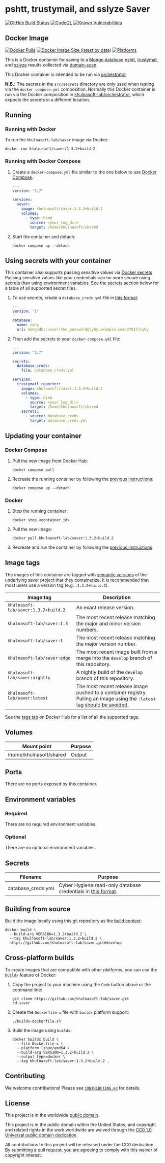 # pshtt, trustymail, and sslyze Saver #

[![GitHub Build Status](https://github.com/khulnasoft-lab/saver/workflows/build/badge.svg)](https://github.com/khulnasoft-lab/saver/actions/workflows/build.yml)
[![CodeQL](https://github.com/khulnasoft-lab/saver/workflows/CodeQL/badge.svg)](https://github.com/khulnasoft-lab/saver/actions/workflows/codeql-analysis.yml)
[![Known Vulnerabilities](https://snyk.io/test/github/khulnasoft-lab/saver/badge.svg)](https://snyk.io/test/github/khulnasoft-lab/saver)

## Docker Image ##

[![Docker Pulls](https://img.shields.io/docker/pulls/khulnasoft/saver)](https://hub.docker.com/r/khulnasoft/saver)
[![Docker Image Size (latest by date)](https://img.shields.io/docker/image-size/khulnasoft-lab/saver)](https://hub.docker.com/r/khulnasoft-lab/saver)
[![Platforms](https://img.shields.io/badge/platforms-amd64%20%7C%20arm%2Fv6%20%7C%20arm%2Fv7%20%7C%20arm64%20%7C%20ppc64le%20%7C%20s390x-blue)](https://hub.docker.com/r/khulnasoft-lab/saver/tags)

This is a Docker container for saving to a [Mongo
database](https://www.mongodb.com/)
[pshtt](https://github.com/khulnasoft-lab/pshtt),
[trustymail](https://github.com/khulnasoft-lab/trustymail), and
[sslyze](https://github.com/nabla-c0d3/sslyze) results collected via
[domain-scan](https://github.com/18F/domain-scan).

This Docker container is intended to be run via
[orchestrator](https://github.com/khulnasoft-lab/orchestrator).

**N.B.:** The secrets in the `src/secrets` directory are only used
when testing via the `docker-compose.yml` composition.  Normally this
Docker container is run via the Docker composition in
[khulnasoft-lab/orchestrator](https://github.com/khulnasoft-lab/orchestrator), which
expects the secrets in a different location.

## Running ##

### Running with Docker ###

To run the `khulnasoft-lab/saver` image via Docker:

```console
docker run khulnasoft/saver:1.3.2+build.2
```

### Running with Docker Compose ###

1. Create a `docker-compose.yml` file similar to the one below to use [Docker Compose](https://docs.docker.com/compose/).

    ```yaml
    ---
    version: "3.7"

    services:
      saver:
        image: khulnasoft/saver:1.3.2+build.2
        volumes:
          - type: bind
            source: <your_log_dir>
            target: /home/khulnasoft/shared
    ```

1. Start the container and detach:

    ```console
    docker compose up --detach
    ```

## Using secrets with your container ##

This container also supports passing sensitive values via [Docker
secrets](https://docs.docker.com/engine/swarm/secrets/).  Passing sensitive
values like your credentials can be more secure using secrets than using
environment variables.  See the
[secrets](#secrets) section below for a table of all supported secret files.

1. To use secrets, create a `database_creds.yml` file in [this
   format](https://github.com/khulnasoft-lab/mongo-db-from-config#usage):

    ```yaml
    ---
    version: '1'

    database:
      name: cyhy
      uri: mongodb://user:the_password@cyhy.example.com:27017/cyhy

    ```

1. Then add the secrets to your `docker-compose.yml` file:

    ```yaml
    ---
    version: "3.7"

    secrets:
      database_creds:
        file: database_creds.yml

    services:
      trustymail_reporter:
        image: khulnasoft/saver:1.3.2+build.2
        volumes:
          - type: bind
            source: <your_log_dir>
            target: /home/khulnasoft/shared
        secrets:
          - source: database_creds
            target: database_creds.yml
    ```

## Updating your container ##

### Docker Compose ###

1. Pull the new image from Docker Hub:

    ```console
    docker compose pull
    ```

1. Recreate the running container by following the [previous instructions](#running-with-docker-compose):

    ```console
    docker compose up --detach
    ```

### Docker ###

1. Stop the running container:

    ```console
    docker stop <container_id>
    ```

1. Pull the new image:

    ```console
    docker pull khulnasoft-lab/saver:1.3.2+build.2
    ```

1. Recreate and run the container by following the [previous instructions](#running-with-docker).

## Image tags ##

The images of this container are tagged with [semantic
versions](https://semver.org) of the underlying saver project that they
containerize.  It is recommended that most users use a version tag (e.g.
`:1.3.2+build.2`).

| Image:tag | Description |
|-----------|-------------|
|`khulnasoft-lab/saver:1.3.2+build.2`| An exact release version. |
|`khulnasoft-lab/saver:1.3`| The most recent release matching the major and minor version numbers. |
|`khulnasoft-lab/saver:1`| The most recent release matching the major version number. |
|`khulnasoft-lab/saver:edge` | The most recent image built from a merge into the `develop` branch of this repository. |
|`khulnasoft-lab/saver:nightly` | A nightly build of the `develop` branch of this repository. |
|`khulnasoft-lab/saver:latest`| The most recent release image pushed to a container registry.  Pulling an image using the `:latest` tag [should be avoided.](https://vsupalov.com/docker-latest-tag/) |

See the [tags tab](https://hub.docker.com/r/khulnasoft-lab/saver/tags) on Docker
Hub for a list of all the supported tags.

## Volumes ##

| Mount point | Purpose        |
|-------------|----------------|
| /home/khulnasoft/shared | Output |

## Ports ##

There are no ports exposed by this container.

<!-- The following ports are exposed by this container: -->

<!-- | Port | Purpose        | -->
<!-- |------|----------------| -->
<!-- | 8080 | Example only; nothing is actually listening on the port | -->

<!-- The sample [Docker composition](docker-compose.yml) publishes the -->
<!-- exposed port at 8080. -->

## Environment variables ##

### Required ###

There are no required environment variables.

<!--
| Name  | Purpose | Default |
|-------|---------|---------|
| `REQUIRED_VARIABLE` | Describe its purpose. | `null` |
-->

### Optional ###

There are no optional environment variables.

<!--
| Name  | Purpose | Default |
|-------|---------|---------|
| `OPTIONAL_VARIABLE` | Describe its purpose. | `null` |
-->

## Secrets ##

| Filename      | Purpose              |
|---------------|----------------------|
| database_creds.yml | Cyber Hygiene read-only database credentials in [this format](https://github.com/khulnasoft-lab/mongo-db-from-config#usage). |

## Building from source ##

Build the image locally using this git repository as the [build context](https://docs.docker.com/engine/reference/commandline/build/#git-repositories):

```console
docker build \
  --build-arg VERSION=1.3.2+build.2 \
  --tag khulnasoft-lab/saver:1.3.2+build.2 \
  https://github.com/khulnasoft-lab/saver.git#develop
```

## Cross-platform builds ##

To create images that are compatible with other platforms, you can use the
[`buildx`](https://docs.docker.com/buildx/working-with-buildx/) feature of
Docker:

1. Copy the project to your machine using the `Code` button above
   or the command line:

    ```console
    git clone https://github.com/khulnasoft-lab/saver.git
    cd saver
    ```

1. Create the `Dockerfile-x` file with `buildx` platform support:

    ```console
    ./buildx-dockerfile.sh
    ```

1. Build the image using `buildx`:

    ```console
    docker buildx build \
      --file Dockerfile-x \
      --platform linux/amd64 \
      --build-arg VERSION=1.3.2+build.2 \
      --output type=docker \
      --tag khulnasoft-lab/saver:1.3.2+build.2 .
    ```

## Contributing ##

We welcome contributions!  Please see [`CONTRIBUTING.md`](CONTRIBUTING.md) for
details.

## License ##

This project is in the worldwide [public domain](LICENSE).

This project is in the public domain within the United States, and
copyright and related rights in the work worldwide are waived through
the [CC0 1.0 Universal public domain
dedication](https://creativecommons.org/publicdomain/zero/1.0/).

All contributions to this project will be released under the CC0
dedication. By submitting a pull request, you are agreeing to comply
with this waiver of copyright interest.
